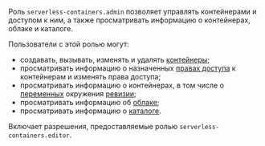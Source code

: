 Роль `serverless-containers.admin` позволяет управлять контейнерами и доступом к ним, а также просматривать информацию о контейнерах, облаке и каталоге.

Пользователи с этой ролью могут:
* создавать, вызывать, изменять и удалять [контейнеры](../../serverless-containers/concepts/container.md);
* просматривать информацию о назначенных [правах доступа](../../iam/concepts/access-control/index.md) к контейнерам и изменять права доступа;
* просматривать информацию о контейнерах, в том числе о [переменных](../../serverless-containers/concepts/runtime.md#environment-variables) окружения [ревизии](../../serverless-containers/concepts/container.md#revision);
* просматривать информацию об [облаке](../../resource-manager/concepts/resources-hierarchy.md#cloud);
* просматривать информацию о [каталоге](../../resource-manager/concepts/resources-hierarchy.md#folder).

Включает разрешения, предоставляемые ролью `serverless-containers.editor`.